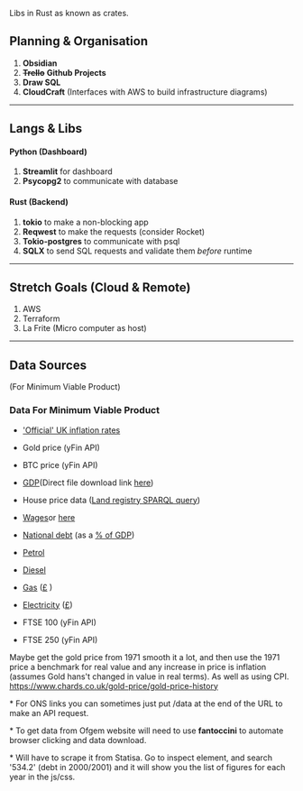 Libs in Rust as known as crates.


## Planning & Organisation

1. __Obsidian__
2. ~~__Trello__~~ __Github Projects__
3. __Draw SQL__
4. __CloudCraft__ (Interfaces with AWS to build infrastructure diagrams)
___

## Langs & Libs

#### Python (Dashboard)
1. __Streamlit__ for dashboard
2. __Psycopg2__ to communicate with database

#### Rust (Backend)
1. __tokio__ to make a non-blocking app
2. __Reqwest__ to make the requests (consider Rocket)
3. __Tokio-postgres__ to communicate with psql
4. __SQLX__ to send SQL requests and validate them _before_ runtime
___

## Stretch Goals (Cloud & Remote)

1. AWS
2. Terraform
3. La Frite (Micro computer as host)

___

## Data Sources 
(For Minimum Viable Product)

### Data For Minimum Viable Product

- ['Official' UK inflation rates](https://www.ons.gov.uk/economy/inflationandpriceindices/timeseries/d7g7/mm23)

- Gold price (yFin API)
- BTC price (yFin API)
- [GDP](https://cy.ons.gov.uk/economy/grossdomesticproductgdp/datasets/gdpmonthlyestimateuktimeseriesdataset)(Direct file download link [here](https://cy.ons.gov.uk/file?uri=/economy/grossdomesticproductgdp/datasets/gdpmonthlyestimateuktimeseriesdataset/current/mgdp.csv))
- House price data ([Land registry SPARQL query](https://landregistry.data.gov.uk/app/qonsole))
- [Wages](https://www.ons.gov.uk/employmentandlabourmarket/peopleinwork/employmentandemployeetypes/bulletins/averageweeklyearningsingreatbritain/october2023)or [here](https://www.ons.gov.uk/employmentandlabourmarket/peopleinwork/earningsandworkinghours/bulletins/annualsurveyofhoursandearnings/2023)
- [National debt](https://www.statista.com/statistics/282647/government-debt-uk/) (as a [% of GDP](https://www.ons.gov.uk/economy/governmentpublicsectorandtaxes/publicspending/bulletins/ukgovernmentdebtanddeficitforeurostatmaast/september2020))
- [Petrol](https://www.ons.gov.uk/economy/inflationandpriceindices/timeseries/czmk/mm23)
- [Diesel](https://www.ons.gov.uk/economy/inflationandpriceindices/timeseries/czml/mm23)
- [Gas](https://www.ons.gov.uk/economy/inflationandpriceindices/timeseries/l53f/mm23) ([£](https://www.ofgem.gov.uk/all-available-charts?keyword=gas&sort=relevance) )
- [Electricity](https://www.ons.gov.uk/economy/inflationandpriceindices/timeseries/l53e/mm23) ([£](https://www.ofgem.gov.uk/all-available-charts?keyword=electricity&sort=relevance))
- FTSE 100 (yFin API)
- FTSE 250 (yFin API)

Maybe get the gold price from 1971 smooth it a lot, and then use the 1971 price a benchmark for real value and any increase in price is inflation (assumes Gold hans't changed in value in real terms). As well as using CPI.
https://www.chards.co.uk/gold-price/gold-price-history

 \* For ONS links you can sometimes just put /data at the end of the URL to make an API request. 

\* To get data from Ofgem website will need to use **fantoccini** to automate browser clicking and data download. 

\* Will have to scrape it from Statisa. Go to inspect element, and search '534.2' (debt in 2000/2001) and it will show you the list of figures for each year in the js/css.

